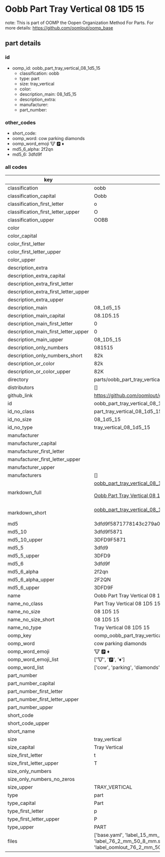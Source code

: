 # Oobb Part Tray Vertical 08 1D5 15  

note: This is part of OOMP the Oopen Organization Method For Parts. For more details: https://github.com/oomlout/oomp_base

##  part details





### id
* oomp_id: oobb_part_tray_vertical_08_1d5_15
  * classification: oobb
  * type: part
  * size: tray_vertical
  * color: 
  * description_main: 08_1d5_15
  * description_extra: 
  * manufacturer: 
  * part_number: 

### other_codes
* short_code: 
* oomp_word: cow parking diamonds
* oomp_word_emoji :cow: :parking: :diamonds:
* md5_6_alpha: 2f2qn
* md5_6: 3dfd9f

### all codes 
| key | value |  
| --- | --- |  
| classification | oobb |  
| classification_capital | Oobb |  
| classification_first_letter | o |  
| classification_first_letter_upper | O |  
| classification_upper | OOBB |  
| color |  |  
| color_capital |  |  
| color_first_letter |  |  
| color_first_letter_upper |  |  
| color_upper |  |  
| description_extra |  |  
| description_extra_capital |  |  
| description_extra_first_letter |  |  
| description_extra_first_letter_upper |  |  
| description_extra_upper |  |  
| description_main | 08_1d5_15 |  
| description_main_capital | 08.1D5.15 |  
| description_main_first_letter | 0 |  
| description_main_first_letter_upper | 0 |  
| description_main_upper | 08_1D5_15 |  
| description_only_numbers | 081515 |  
| description_only_numbers_short | 82k |  
| description_or_color | 82k |  
| description_or_color_upper | 82K |  
| directory | parts/oobb_part_tray_vertical_08_1d5_15 |  
| distributors | [] |  
| github_link | https://github.com/oomlout/oomlout_oomp_part_src/tree/main/parts/oobb_part_tray_vertical_08_1d5_15/working |  
| id | oobb_part_tray_vertical_08_1d5_15 |  
| id_no_class | part_tray_vertical_08_1d5_15 |  
| id_no_size | 08_1d5_15 |  
| id_no_type | tray_vertical_08_1d5_15 |  
| manufacturer |  |  
| manufacturer_capital |  |  
| manufacturer_first_letter |  |  
| manufacturer_first_letter_upper |  |  
| manufacturer_upper |  |  
| manufacturers | [] |  
| markdown_full | [oobb_part_tray_vertical_08_1d5_15](https://github.com/oomlout/oomlout_oomp_part_src/tree/main/parts/oobb_part_tray_vertical_08_1d5_15/working)<br>[](https://github.com/oomlout/oomlout_oomp_part_src/tree/main/parts/oobb_part_tray_vertical_08_1d5_15/working)<br>[Oobb Part Tray Vertical 08 1D5 15](https://github.com/oomlout/oomlout_oomp_part_src/tree/main/parts/oobb_part_tray_vertical_08_1d5_15/working)<br><br> |  
| markdown_short | [oobb_part_tray_vertical_08_1d5_15](https://github.com/oomlout/oomlout_oomp_part_src/tree/main/parts/oobb_part_tray_vertical_08_1d5_15/working)<br><br> |  
| md5 | 3dfd9f5871778143c279a0cd6b5fa7e9 |  
| md5_10 | 3dfd9f5871 |  
| md5_10_upper | 3DFD9F5871 |  
| md5_5 | 3dfd9 |  
| md5_5_upper | 3DFD9 |  
| md5_6 | 3dfd9f |  
| md5_6_alpha | 2f2qn |  
| md5_6_alpha_upper | 2F2QN |  
| md5_6_upper | 3DFD9F |  
| name | Oobb Part Tray Vertical 08 1D5 15 |  
| name_no_class | Part Tray Vertical 08 1D5 15 |  
| name_no_size | 08 1D5 15 |  
| name_no_size_short | 08 1D5 15 |  
| name_no_type | Tray Vertical 08 1D5 15 |  
| oomp_key | oomp_oobb_part_tray_vertical_08_1d5_15 |  
| oomp_word | cow parking diamonds |  
| oomp_word_emoji | :cow: :parking: :diamonds: |  
| oomp_word_emoji_list | [':cow:', ':parking:', ':diamonds:'] |  
| oomp_word_list | ['cow', 'parking', 'diamonds'] |  
| part_number |  |  
| part_number_capital |  |  
| part_number_first_letter |  |  
| part_number_first_letter_upper |  |  
| part_number_upper |  |  
| short_code |  |  
| short_code_upper |  |  
| short_name |  |  
| size | tray_vertical |  
| size_capital | Tray Vertical |  
| size_first_letter | t |  
| size_first_letter_upper | T |  
| size_only_numbers |  |  
| size_only_numbers_no_zeros |  |  
| size_upper | TRAY_VERTICAL |  
| type | part |  
| type_capital | Part |  
| type_first_letter | p |  
| type_first_letter_upper | P |  
| type_upper | PART |  
| files | ['base.yaml', 'label_15_mm_30_mm.pdf', 'label_15_mm_30_mm.svg', 'label_76_2_mm_50_8_mm.pdf', 'label_76_2_mm_50_8_mm.svg', 'label_oomlout_76_2_mm_50_8_mm.pdf', 'label_oomlout_76_2_mm_50_8_mm.svg', 'readme.md', 'working.json', 'working.yaml'] |  
